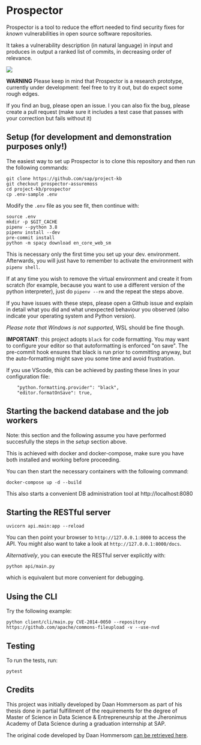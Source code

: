 # Prospector

Prospector is a tool to reduce the effort needed to find security fixes for
*known* vulnerabilities in open source software repositories.

It takes a vulnerability description (in natural language) in input and
produces in output a ranked list of commits, in decreasing order of relevance.


![](docs/img/prospector-reimplementation.png)


**WARNING** Please keep in mind that Prospector is a research prototype, currently
under development: feel free to try it out, but do expect some rough edges.

If you find an bug, please open an issue. I you can also fix the bug, please
create a pull request (make sure it includes a test case that passes with your correction
but fails without it)

## Setup (for development and demonstration purposes only!)

The easiest way to set up Prospector is to clone this repository and then run the following commands:

```
git clone https://github.com/sap/project-kb
git checkout prospector-assuremoss
cd project-kb/prospector
cp .env-sample .env
```

Modify the `.env` file as you see fit, then continue with:

```
source .env
mkdir -p $GIT_CACHE
pipenv --python 3.8
pipenv install --dev
pre-commit install
python -m spacy download en_core_web_sm
```

This is necessary only the first time you set up your dev. environment.
Afterwards, you will just have to remember to activate the environment
with `pipenv shell`.

If at any time you wish to remove the virtual environment and create it from scratch
(for example, because you want to use a different version of the python interpreter),
just do `pipenv --rm` and the repeat the steps above.

If you have issues with these steps, please open a Github issue and
explain in detail what you did and what unexpected behaviour you observed
(also indicate your operating system and Python version).

*Please note that Windows is not supported*, WSL should be fine though.


**IMPORTANT**: this project adopts `black` for code formatting. You may want to configure
your editor so that autoformatting is enforced "on save". The pre-commit hook ensures that
black is run prior to committing anyway, but the auto-formatting might save you some time
and avoid frustration.

If you use VScode, this can be achieved by pasting these lines in your configuration file:

```
    "python.formatting.provider": "black",
    "editor.formatOnSave": true,
```

## Starting the backend database and the job workers

Note: this section and the following assume you have performed succesfully the
steps in the *setup* section above.

This is achieved with docker and docker-compose, make sure you have both installed
and working before proceeding.

You can then start the necessary containers with the following command:

`docker-compose up -d --build`

This also starts a convenient DB administration tool at http://localhost:8080

## Starting the RESTful server

`uvicorn api.main:app --reload`

You can then point your browser to `http://127.0.0.1:8000` to access the API.
You might also want to take a look at `http://127.0.0.1:8000/docs`.

*Alternatively*, you can execute the RESTful server explicitly with:

`python api/main.py`

which is equivalent but more convenient for debugging.

## Using the CLI

Try the following example:

`python client/cli/main.py CVE-2014-0050 --repository https://github.com/apache/commons-fileupload -v --use-nvd`

## Testing

To run the tests, run:

`pytest`

## Credits

This project was initially developed by Daan Hommersom as part of his thesis
done in partial fulfillment of the requirements for the degree of Master of
Science in Data Science & Entrepreneurship at the Jheronimus Academy of Data
Science during a graduation internship at SAP.

The original code developed by Daan Hommersom [can be retrieved
here](https://github.com/SAP/project-kb/releases/tag/DAAN_HOMMERSOM_THESIS).

